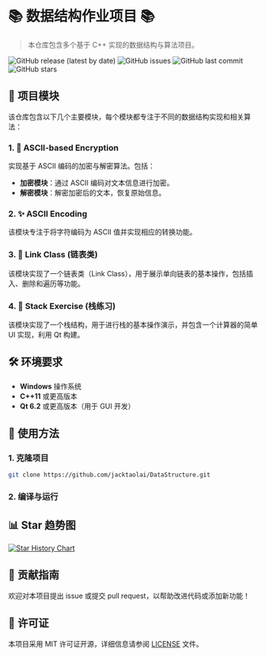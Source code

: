 
# 📚 **数据结构作业项目** 📚

> 本仓库包含多个基于 C++ 实现的数据结构与算法项目。

![GitHub release (latest by date)](https://img.shields.io/github/v/release/jacktaolai/DataStructure)
![GitHub issues](https://img.shields.io/github/issues/jacktaolai/DataStructure)
![GitHub last commit](https://img.shields.io/github/last-commit/jacktaolai/DataStructure)
![GitHub stars](https://img.shields.io/github/stars/jacktaolai/DataStructure?style=social)

## 🌟 项目模块

该仓库包含以下几个主要模块，每个模块都专注于不同的数据结构实现和相关算法：

### 1. 🔐 **ASCII-based Encryption**
实现基于 ASCII 编码的加密与解密算法。包括：
- **加密模块**：通过 ASCII 编码对文本信息进行加密。
- **解密模块**：解密加密后的文本，恢复原始信息。

### 2. ✨ **ASCII Encoding**
该模块专注于将字符编码为 ASCII 值并实现相应的转换功能。

### 3. 🔗 **Link Class (链表类)**
该模块实现了一个链表类（Link Class），用于展示单向链表的基本操作，包括插入、删除和遍历等功能。

### 4. 🥞 **Stack Exercise (栈练习)**
该模块实现了一个栈结构，用于进行栈的基本操作演示，并包含一个计算器的简单 UI 实现，利用 Qt 构建。



## 🛠️ 环境要求

- **Windows** 操作系统
- **C++11** 或更高版本
- **Qt 6.2** 或更高版本（用于 GUI 开发）

## 🚀 使用方法

### 1. 克隆项目
```bash
git clone https://github.com/jacktaolai/DataStructure.git
```

### 2. 编译与运行


## 📊 Star 趋势图


[![Star History Chart](https://api.star-history.com/svg?repos=jacktaolai/DataStructure&type=Date)](https://star-history.com/?utm_source=bestxtools.com#jacktaolai/DataStructure&Date)

## 🤝 贡献指南

欢迎对本项目提出 issue 或提交 pull request，以帮助改进代码或添加新功能！

## 📜 许可证

本项目采用 MIT 许可证开源，详细信息请参阅 [LICENSE](./LICENSE) 文件。
